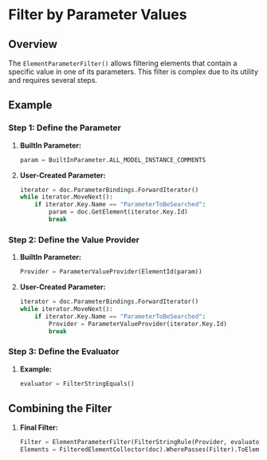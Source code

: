 # Filter by Parameter Values

## Overview
The `ElementParameterFilter()` allows filtering elements that contain a specific value in one of its parameters. This filter is complex due to its utility and requires several steps.

## Example
### Step 1: Define the Parameter
1. **BuiltIn Parameter:**
    ```python
    param = BuiltInParameter.ALL_MODEL_INSTANCE_COMMENTS
    ```

2. **User-Created Parameter:**
    ```python
    iterator = doc.ParameterBindings.ForwardIterator()
    while iterator.MoveNext():
        if iterator.Key.Name == "ParameterToBeSearched":
            param = doc.GetElement(iterator.Key.Id)
            break
    ```

### Step 2: Define the Value Provider
1. **BuiltIn Parameter:**
    ```python
    Provider = ParameterValueProvider(ElementId(param))
    ```

2. **User-Created Parameter:**
    ```python
    iterator = doc.ParameterBindings.ForwardIterator()
    while iterator.MoveNext():
        if iterator.Key.Name == "ParameterToBeSearched":
            Provider = ParameterValueProvider(iterator.Key.Id)
            break
    ```

### Step 3: Define the Evaluator
1. **Example:**
    ```python
    evaluator = FilterStringEquals()
    ```

## Combining the Filter
1. **Final Filter:**
    ```python
    Filter = ElementParameterFilter(FilterStringRule(Provider, evaluator, "Value", False))
    Elements = FilteredElementCollector(doc).WherePasses(Filter).ToElements()
    ```
